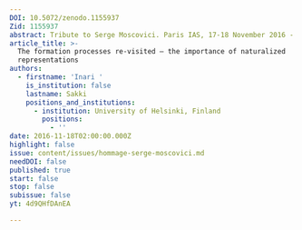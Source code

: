 ```yaml
---
DOI: 10.5072/zenodo.1155937
Zid: 1155937
abstract: Tribute to Serge Moscovici. Paris IAS, 17-18 November 2016 - Session 5
article_title: >-
  The formation processes re-visited – the importance of naturalized
  representations
authors:
  - firstname: 'Inari '
    is_institution: false
    lastname: Sakki
    positions_and_institutions:
      - institution: University of Helsinki, Finland
        positions:
          - ''
date: 2016-11-18T02:00:00.000Z
highlight: false
issue: content/issues/hommage-serge-moscovici.md
needDOI: false
published: true
start: false
stop: false
subissue: false
yt: 4d9QHfDAnEA

---
```


<Youtube yt="4d9QHfDAnEA" caption="The formation processes re-visited – the importance of naturalized representations" start="false" stop="false"></Youtube>
